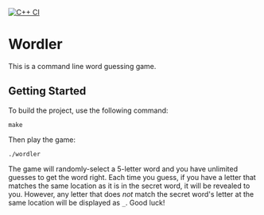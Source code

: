 [![C++ CI](https://github.com/jarchuleta530/Wordler/actions/workflows/main.yml/badge.svg)](https://github.com/jarchuleta530/Wordler/actions/workflows/main.yml)
# Wordler

This is a command line word guessing game.

## Getting Started

To build the project, use the following command:

```
make
```

Then play the game:

```
./wordler
```

The game will randomly-select a 5-letter word and you have unlimited guesses to get the word right. Each time you guess, if you have a letter that matches the same location as it is in the secret word, it will be revealed to you. However, any letter that does *not* match the secret word's letter at the same location will be displayed as `_`. Good luck!
